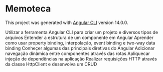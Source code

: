 # Memoteca

This project was generated with [Angular CLI](https://github.com/angular/angular-cli) version 14.0.0.

Utilizar a ferramenta Angular CLI para criar um projeto e diversos tipos de arquivos
Entender a estrutura de um componente em Angular
Aprender como usar property binding, interpolação, event binding e two-way data binding
Conheçer algumas das principais diretivas do Angular
Adicionar navegação dinâmica entre componentes através das rotas
Apliquecar injeção de dependências na aplicação
Realizar requisições HTTP através da classe HttpClient e desenvolva um CRUD

